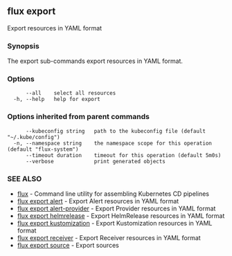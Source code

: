 ## flux export

Export resources in YAML format

### Synopsis

The export sub-commands export resources in YAML format.

### Options

```
      --all    select all resources
  -h, --help   help for export
```

### Options inherited from parent commands

```
      --kubeconfig string   path to the kubeconfig file (default "~/.kube/config")
  -n, --namespace string    the namespace scope for this operation (default "flux-system")
      --timeout duration    timeout for this operation (default 5m0s)
      --verbose             print generated objects
```

### SEE ALSO

* [flux](flux.md)	 - Command line utility for assembling Kubernetes CD pipelines
* [flux export alert](flux_export_alert.md)	 - Export Alert resources in YAML format
* [flux export alert-provider](flux_export_alert-provider.md)	 - Export Provider resources in YAML format
* [flux export helmrelease](flux_export_helmrelease.md)	 - Export HelmRelease resources in YAML format
* [flux export kustomization](flux_export_kustomization.md)	 - Export Kustomization resources in YAML format
* [flux export receiver](flux_export_receiver.md)	 - Export Receiver resources in YAML format
* [flux export source](flux_export_source.md)	 - Export sources


